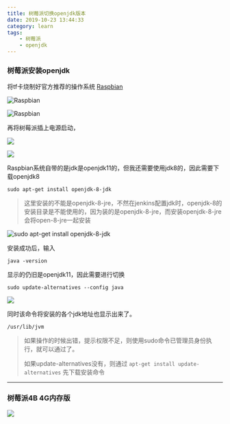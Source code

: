 ```yaml
---
title: 树莓派切换openjdk版本
date: 2019-10-23 13:44:33
category: learn
tags:
    - 树莓派
    - openjdk
---
```




### 树莓派安装openjdk

将tf卡烧制好官方推荐的操作系统 [Raspbian]( https://www.raspberrypi.org/downloads/ )

![Raspbian](1.png)

![Raspbian](2.png)

再将树莓派插上电源启动，

![](3.png)



![](4.png)

Raspbian系统自带的是jdk是openjdk11的，但我还需要使用jdk8的，因此需要下载openjdk8

```shell
sudo apt-get install openjdk-8-jdk
```

> 这里安装的不能是openjdk-8-jre，不然在jenkins配置jdk时，openjdk-8的安装目录是不能使用的，因为装的是openjdk-8-jre，而安装openjdk-8-jre会将open-8-jre一起安装

![sudo apt-get install openjdk-8-jdk](7.png)

安装成功后，输入

```shell
java -version
```

显示的仍旧是openjdk11，因此需要进行切换

```shell
sudo update-alternatives --config java
```

![](5.png)

同时该命令将安装的各个jdk地址也显示出来了。

`/usr/lib/jvm`



> 如果操作的时候出错，提示权限不足，则使用sudo命令已管理员身份执行，就可以通过了。
>
> 如果update-alternatives没有，则通过 `apt-get install update-alternatives` 先下载安装命令

---

### 树莓派4B 4G内存版

![](6.png)

